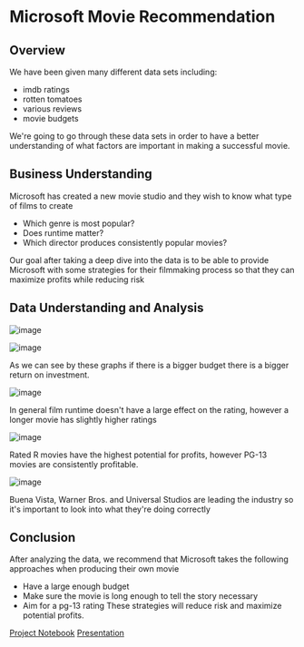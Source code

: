 # Microsoft Movie Recommendation
## Overview
We have been given many different data sets including:
* imdb ratings
* rotten tomatoes
* various reviews
* movie budgets

We're going to go through these data sets in order to have a better understanding of what factors are important in making a successful movie.

## Business Understanding
Microsoft has created a new movie studio and they wish to know what type of films to create
* Which genre is most popular?
* Does runtime matter?
* Which director produces consistently popular movies?

Our goal after taking a deep dive into the data is to be able to provide Microsoft with some strategies for their filmmaking process so that they can maximize profits while reducing risk
## Data Understanding and Analysis
![image](https://user-images.githubusercontent.com/12703065/139083319-37e984ea-11f1-46bc-848b-0c80e116a0bd.png)

![image](https://user-images.githubusercontent.com/12703065/139083390-bccf9a9b-6d67-4e6a-bcb9-6dfc2225ecd1.png)

As we can see by these graphs if there is a bigger budget there is a bigger return on investment.

![image](https://user-images.githubusercontent.com/12703065/139083630-f594ab5b-c264-4cdf-ac3b-a34b980478a6.png)

In general film runtime doesn't have a large effect on the rating, however a longer movie has slightly higher ratings

![image](https://user-images.githubusercontent.com/12703065/139263131-e8ce9def-10bb-4284-8179-aa817047377e.png)

Rated R movies have the highest potential for profits, however PG-13 movies are consistently profitable.

![image](https://user-images.githubusercontent.com/12703065/139263223-26962ed2-815c-499b-a65c-4ca5f5506d71.png)

Buena Vista, Warner Bros. and Universal Studios are leading the industry so it's important to look into what they're doing correctly

## Conclusion
After analyzing the data, we recommend that Microsoft takes the following approaches when producing their own movie
* Have a large enough budget
* Make sure the movie is long enough to tell the story necessary
* Aim for a pg-13 rating
These strategies will reduce risk and maximize potential profits.

[Project Notebook](https://github.com/meowkaiser/STRONGEST_Project1/blob/main/Final_notebook.ipynb)
[Presentation](https://docs.google.com/presentation/d/10B_Zq0XGJDtXAyG_2E6W3330rtobWPxK3R64iI1TK6U/)

